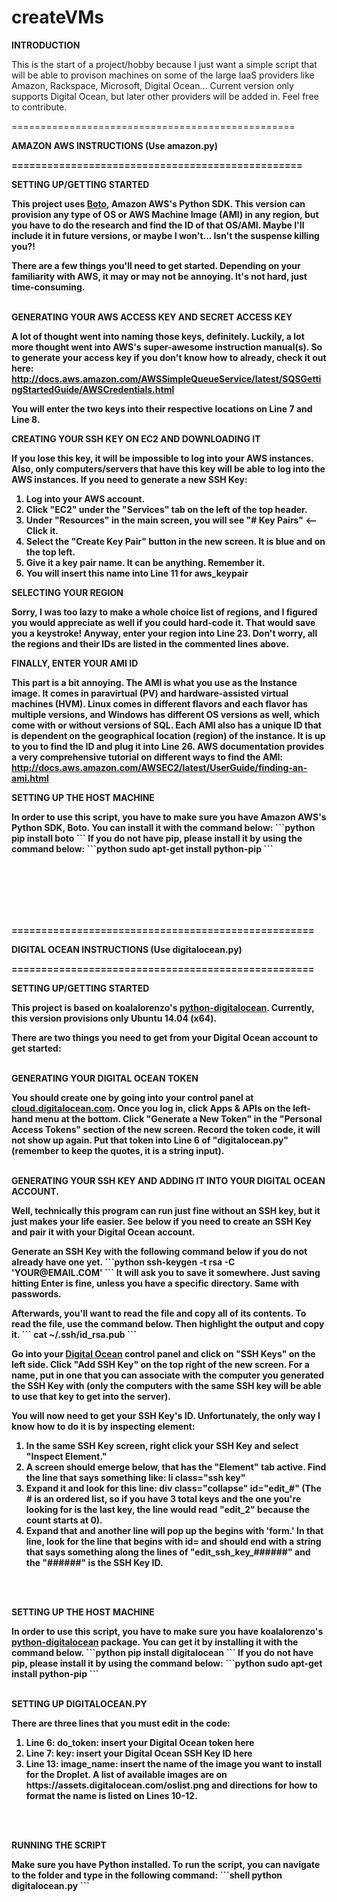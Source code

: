 createVMs
=========
<P><B>INTRODUCTION</B>
<P>This is the start of a project/hobby because I just want a simple script that will be able to provison machines on some of the large IaaS providers like Amazon, Rackspace, Microsoft, Digital Ocean... Current version only supports Digital Ocean, but later other providers will be added in. Feel free to contribute.

<P>=================================================
<P><B>AMAZON AWS INSTRUCTIONS (Use amazon.py) 
<P>=================================================
<P><B>SETTING UP/GETTING STARTED</B>
<P>This project uses <a href="http://aws.amazon.com/sdk-for-python/" target="_blank">Boto</a>, Amazon AWS's Python SDK. This version can provision any type of OS or AWS Machine Image (AMI) in any region, but you have to do the research and find the ID of that OS/AMI. Maybe I'll include it in future versions, or maybe I won't... Isn't the suspense killing you?!
<P>There are a few things you'll need to get started. Depending on your familiarity with AWS, it may or may not be annoying. It's not hard, just time-consuming.
<BR><BR>
<P><B>GENERATING YOUR AWS ACCESS KEY AND SECRET ACCESS KEY</B>
<P>A lot of thought went into naming those keys, definitely. Luckily, a lot more thought went into AWS's super-awesome instruction manual(s). So to generate your access key if you don't know how to already, check it out here: <a href="http://docs.aws.amazon.com/AWSSimpleQueueService/latest/SQSGettingStartedGuide/AWSCredentials.html" target="_blank">http://docs.aws.amazon.com/AWSSimpleQueueService/latest/SQSGettingStartedGuide/AWSCredentials.html</a>
<P>You will enter the two keys into their respective locations on <b>Line 7</b> and <b>Line 8</b>.
<P><B>CREATING YOUR SSH KEY ON EC2 AND DOWNLOADING IT</B>
<P>If you lose this key, it will be impossible to log into your AWS instances. Also, only computers/servers that have this key will be able to log into the AWS instances. If you need to generate a new SSH Key:
<ol>
<li>Log into your AWS account.
<li>Click "EC2" under the "Services" tab on the left of the top header.
<li>Under "Resources" in the main screen, you will see "# Key Pairs" <-- Click it.
<li>Select the "Create Key Pair" button in the new screen. It is blue and on the top left.
<li>Give it a key pair name. It can be anything. Remember it. 
<li>You will insert this name into <b>Line 11</b> for aws_keypair
</ol>
<P><B>SELECTING YOUR REGION</B>
<P>Sorry, I was too lazy to make a whole choice list of regions, and I figured you would appreciate as well if you could hard-code it. That would save you a keystroke! Anyway, enter your region into <b>Line 23</b>. Don't worry, all the regions and their IDs are listed in the commented lines above.
<P><B>FINALLY, ENTER YOUR AMI ID</B>
<P>This part is a bit annoying. The AMI is what you use as the Instance image. It comes in paravirtual (PV) and hardware-assisted virtual machines (HVM). Linux comes in different flavors and each flavor has multiple versions, and Windows has different OS versions as well, which come with or without versions of SQL. Each AMI also has a unique ID that is dependent on the geographical location (region) of the instance. It is up to you to find the ID and plug it into <b>Line 26</b>. AWS documentation provides a very comprehensive tutorial on different ways to find the AMI: <a href="http://docs.aws.amazon.com/AWSEC2/latest/UserGuide/finding-an-ami.html">http://docs.aws.amazon.com/AWSEC2/latest/UserGuide/finding-an-ami.html</a>
<P><B>SETTING UP THE HOST MACHINE</P></B>
<P>In order to use this script, you have to make sure you have Amazon AWS's Python SDK, Boto. You can install it with the command below:
```python
pip install boto
```
If you do not have pip, please install it by using the command below:
```python
sudo apt-get install python-pip
```

<BR><BR><BR><BR><BR>
<P>===================================================
<P><B>DIGITAL OCEAN INSTRUCTIONS (Use digitalocean.py)
<P>===================================================
<P><B>SETTING UP/GETTING STARTED</B>
<P>This project is based on koalalorenzo's <a href="https://github.com/koalalorenzo/python-digitalocean" target="_blank">python-digitalocean</a>. Currently, this version provisions only Ubuntu 14.04 (x64).
<P>There are two things you need to get from your Digital Ocean account to get started:
<BR><BR>
<P><B>GENERATING YOUR DIGITAL OCEAN TOKEN</B>
<P>You should create one by going into your control panel at <a href="http://cloud.digitalocean.com">cloud.digitalocean.com</a>. Once you log in, click Apps & APIs on the left-hand menu at the bottom. Click "Generate a New Token" in the "Personal Access Tokens" section of the new screen. Record the token code, it will not show up again. Put that token into Line 6 of "digitalocean.py" (remember to keep the quotes, it is a string input).
<BR><BR>
<P><B>GENERATING YOUR SSH KEY AND ADDING IT INTO YOUR DIGITAL OCEAN ACCOUNT</B>. 
<P>Well, technically this program can run just fine without an SSH key, but it just makes your life easier. See below if you need to create an SSH Key and pair it with your Digital Ocean account.
</ol>
<p>Generate an SSH Key with the following command below if you do not already have one yet.
```python
ssh-keygen -t rsa -C 'YOUR@EMAIL.COM'
```
It will ask you to save it somewhere. Just saving hitting Enter is fine, unless you have a specific directory. Same with passwords.
<p>Afterwards, you'll want to read the file and copy all of its contents. To read the file, use the command below. Then highlight the output and copy it.
```
cat ~/.ssh/id_rsa.pub
```
<p>Go into your <a href="http://cloud.digitalocean.com" target="_blank">Digital Ocean</a> control panel and click on "SSH Keys" on the left side. Click "Add SSH Key" on the top right of the new screen. For a name, put in one that you can associate with the computer you generated the SSH Key with (only the computers with the same SSH key will be able to use that key to get into the server). 
<P>You will now need to get your SSH Key's ID. Unfortunately, the only way I know how to do it is by inspecting element:
<ol>
<li>In the same SSH Key screen, right click your SSH Key and select "Inspect Element."</li>
<li>A screen should emerge below, that has the "Element" tab active. Find the line that says something like: li class="ssh key"
<li>Expand it and look for this line: div class="collapse" id="edit_#" (The # is an ordered list, so if you have 3 total keys and the one you're looking for is the last key, the line would read "edit_2" because the count starts at 0).
<li>Expand that and another line will pop up the begins with 'form.' In that line, look for the line that begins with id= and should end with a string that says something along the lines of "edit_ssh_key_######" and the "######" is the SSH Key ID.
</ol>
<BR><BR>
<P><B>SETTING UP THE HOST MACHINE</P></B>
<P>In order to use this script, you have to make sure you have koalalorenzo's <a href="https://github.com/koalalorenzo/python-digitalocean" target="_blank">python-digitalocean</a> package. You can get it by installing it with the command below.
```python
pip install digitalocean
```
If you do not have pip, please install it by using the command below:
```python
sudo apt-get install python-pip
```
<BR><BR>
<P><B>SETTING UP DIGITALOCEAN.PY</P></B>
There are three lines that you must edit in the code: 
<ol>
<li><b>Line 6: do_token</b>: insert your Digital Ocean token here
<li><b>Line 7: key</b>: insert your Digital Ocean SSH Key ID here
<li><b>Line 13: image_name</b>: insert the name of the image you want to install for the Droplet. A list of available images are on https://assets.digitalocean.com/oslist.png and directions for how to format the name is listed on Lines 10-12.
</ol>
<BR><BR>
<P><B>RUNNING THE SCRIPT</P></B>
Make sure you have Python installed. To run the script, you can navigate to the folder and type in the following command:
```shell
python digitalocean.py
```
